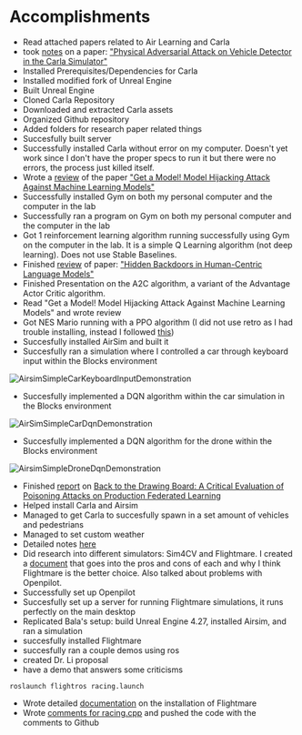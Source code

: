 # Accomplishments
* Read attached papers related to Air Learning and Carla
* took [notes](https://github.com/wangfra27/HIL-Computer-Simulation-of-Intelligent-Cybersecurity/blob/main/Paper-Reading-Reports/Siddhant/%231%20Physical%20Adversarial%20Attack%20on%20Vehicle%20Detector%20in%20the%20Carla%20Simulator) on a paper: ["Physical Adversarial Attack on Vehicle Detector in the Carla Simulator"](https://arxiv.org/pdf/2007.16118.pdf)
* Installed Prerequisites/Dependencies for Carla
* Installed modified fork of Unreal Engine
* Built Unreal Engine
* Cloned Carla Repository
* Downloaded and extracted Carla assets
* Organized Github repository
* Added folders for research paper related things
* Succesfully built server
* Successfully installed Carla without error on my computer. Doesn't yet work since I don't have the proper specs to run it but there were no errors, the process just killed itself.
* Wrote a [review](https://github.com/wangfra27/HIL-Computer-Simulation-of-Intelligent-Cybersecurity/blob/main/Paper-Reading-Reports/Siddhant/%233_Get_A_Model!_Model_Hijacking_Attack_Against_Machine_Learning_Models.md) of the paper ["Get a Model! Model Hijacking Attack Against Machine Learning Models"](https://github.com/wangfra27/HIL-Computer-Simulation-of-Intelligent-Cybersecurity/blob/main/Summer%20Research%202022/Conference%20Papers/NDSS_2022/Get%20a%20Model!%20Model%20Hijacking%20Attack%20Against%20Machine%20Learning%20Models.pdf)
* Successfully installed Gym on both my personal computer and the computer in the lab
* Successfully ran a program on Gym on both my personal computer and the computer in the lab
* Got 1 reinforcement learning algorithm running successfully using Gym on the computer in the lab. It is a simple Q Learning algorithm (not deep learning). Does not use Stable Baselines.
* Finished [review](https://github.com/wangfra27/HIL-Computer-Simulation-of-Intelligent-Cybersecurity/blob/main/Paper-Reading-Reports/Siddhant/%232%20Hidden%20Backdoors%20in%20Human-Centric%20Language%20Models) of paper: ["Hidden Backdoors in Human-Centric Language Models"](https://github.com/wangfra27/HIL-Computer-Simulation-of-Intelligent-Cybersecurity/blob/main/Summer%20Research%202022/Conference%20Papers/ACM_CCS_2021/Hidden%20Backdoors%20in%20Human-Centric%20Language%20Models.pdf)
* Finished Presentation on the A2C algorithm, a variant of the Advantage Actor Critic algorithm.
*  Read "Get a Model! Model Hijacking Attack Against Machine Learning Models" and wrote review
* Got NES Mario running with a PPO algorithm (I did not use retro as I had trouble installing, instead I followed [this](https://pypi.org/project/gym-super-mario-bros/))
* Succesfully installed AirSim and built it
* Succesfully ran a simulation where I controlled a car through keyboard input within the Blocks environment

 ![AirsimSimpleCarKeyboardInputDemonstration](https://user-images.githubusercontent.com/52840861/174491451-7139de32-93e7-49e4-ba54-a94243bb6741.gif)
* Succesfully implemented a DQN algorithm within the car simulation in the Blocks environment

![AirSimSimpleCarDqnDemonstration](https://user-images.githubusercontent.com/52840861/174493893-7acba4f4-00cf-41f9-bd26-ab20aef7c81a.gif)

* Succesfully implemented a DQN algorithm for the drone within the Blocks environment

![AirsimSimpleDroneDqnDemonstration](https://user-images.githubusercontent.com/52840861/174494549-17a4541f-0977-4a65-84e9-7b23c50cccbf.gif)

* Finished [report](https://github.com/wangfra27/HIL-Computer-Simulation-of-Intelligent-Cybersecurity/blob/main/Paper-Reading-Reports/Siddhant/%234_Back_to_the_Drawing_Board:_A_Critical_Evaluation_of_Poisoning_Attacks_on_Production_Federated_Learning.md) on [Back to the Drawing Board: A Critical Evaluation of Poisoning Attacks on Production Federated Learning](https://github.com/wangfra27/HIL-Computer-Simulation-of-Intelligent-Cybersecurity/blob/main/Summer%20Research%202022/Conference%20Papers/IEEE%202022/Back%20to%20the%20Drawing%20Board%20A%20Critical%20Evaluation%20of%20Poisoning%20Attacks%20on%20Federated%20Learning%20.pdf)
* Helped install Carla and Airsim
* Managed to get Carla to succesfully spawn in a set amount of vehicles and pedestrians
* Managed to set custom weather
* Detailed notes [here](https://github.com/wangfra27/HIL-Computer-Simulation-of-Intelligent-Cybersecurity/blob/main/Notes/Siddhant-06-24-22.md)
* Did research into different simulators: Sim4CV and Flightmare. I created a [document](https://github.com/wangfra27/HIL-Computer-Simulation-of-Intelligent-Cybersecurity/blob/main/Progress%20Reports/Siddhant/ProgressReport6.md) that goes into the pros and cons of each and why I think Flightmare is the better choice. Also talked about problems with Openpilot.
* Successfully set up Openpilot
* Succesfully set up a server for running Flightmare simulations, it runs perfectly on the main desktop
* Replicated Bala's setup: build Unreal Engine 4.27, installed Airsim, and ran a simulation
* succesfully installed Flightmare
* succesfully ran a couple demos using ros
* created Dr. Li proposal
* have a demo that answers some criticisms
```
roslaunch flightros racing.launch
```
* Wrote detailed [documentation](https://github.com/wangfra27/HIL-Computer-Simulation-of-Intelligent-Cybersecurity/blob/main/Notes/FlightmareInstallation.md) on the installation of Flightmare
* Wrote [comments for racing.cpp](https://github.com/wangfra27/HIL-Computer-Simulation-of-Intelligent-Cybersecurity/blob/main/Notes/racing.cpp) and pushed the code with the comments to Github
